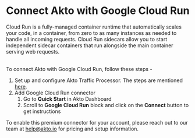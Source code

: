 # Connect Akto with Google Cloud Run

Cloud Run is a fully-managed container runtime that automatically scales your code, in a container, from zero to as many instances as needed to handle all incoming requests. Cloud Run sidecars allow you to start independent sidecar containers that run alongside the main container serving web requests.

\
To connect Akto with Google Cloud Run, follow these steps -

1. Set up and configure Akto Traffic Processor. The steps are mentioned [here](https://docs.akto.io/getting-started/traffic-processor/hybrid-saas).
2. Add Google Cloud Run connector
   1. Go to **Quick Start** in Akto Dashboard
   2. Scroll to **Google Cloud Run** block and click on the **Connect** button to get instructions

To enable this premium connector for your account, please reach out to our team at [help@akto.io](mailto:help@akto.io) for pricing and setup information.
